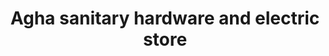 ---
title: "Agha sanitary hardware and electric store"
url: /karachi/agha-sanitary-hardware-and-electric-store/
shop: Eisenwaren
---